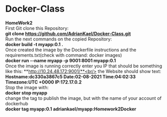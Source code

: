 # Docker-Class
**HomeWork2**<br/>
First Git clone this Repository:<br/>
    **git clone https://github.com/AdrianKael/Docker-Class.git<br/>**
Run the next commands on the copied Repository:<br/>
    **docker build -t myapp:0.1 .<br/>**
Once created the image by the Dockerfile instructions and the requirements.txt(check with command: docker images)<br/>
    **docker run --name myapp -p 9001:8001 myapp:0.1<br/>**
Once the image is running correctly enter you IP that should be something like this: **http://10.24.48.172:9001/**<br/>
the Website should show text: **Hostname:dc330a3867c5 Date:02-08-2021 Time:04:02:33 Timezone:UTC +0000 IP:172.17.0.2**<br/>
Stop the image with: <br/>
    **docker stop myapp<br/>**
change the tag to publish the image, but with the name of your account of dockerhub<br/>
    **docker tag myapp:0.1 **adriankael**/myapp:Homework2Docker<br/>**
